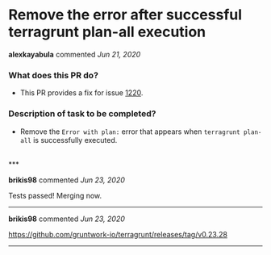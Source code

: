 # Remove the error after successful terragrunt plan-all execution

**alexkayabula** commented *Jun 21, 2020*

### What does this PR do?
- This PR provides a fix for issue [1220](https://github.com/gruntwork-io/terragrunt/issues/1220).
### Description of task to be completed?
- Remove the `Error with plan:` error that appears when `terragrunt plan-all` is successfully executed.




<br />
***


**brikis98** commented *Jun 23, 2020*

Tests passed! Merging now.
***

**brikis98** commented *Jun 23, 2020*

https://github.com/gruntwork-io/terragrunt/releases/tag/v0.23.28
***

